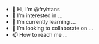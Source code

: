 - 👋 Hi, I’m @fryhtans
- 👀 I’m interested in ...
- 🌱 I’m currently learning ...
- 💞️ I’m looking to collaborate on ...
- 📫 How to reach me ...

<!---
fryhtans/fryhtans is a ✨ special ✨ repository because its `README.md` (this file) appears on your GitHub profile.
You can click the Preview link to take a look at your changes.
--->
